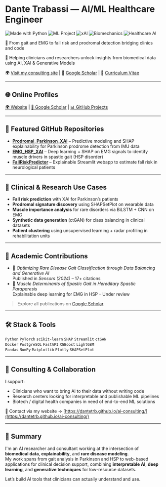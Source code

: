 # Dante Trabassi — AI/ML Healthcare Engineer

![Made with Python](https://img.shields.io/badge/Made%20with-Python-blue?logo=python)
![ML Project](https://img.shields.io/badge/Focus-Machine%20Learning-yellowgreen)
![xAI](https://img.shields.io/badge/Explainability-xAI-critical)
![Biomechanics](https://img.shields.io/badge/Domain-Biomechanics-blueviolet)
![Healthcare AI](https://img.shields.io/badge/Application-Healthcare%20AI-orange)

🧠 From gait and EMG to fall risk and prodromal detection bridging clinics and code

🎯 Helping clinicians and researchers unlock insights from biomedical data using AI, XAI & Generative Models  

🌍 [Visit my consulting site](https://dantetrb.github.io/ai-consulting/) | 🧠 [Google Scholar](https://scholar.google.com/citations?user=ruagPIsAAAAJ&hl=it) | 📂 [Curriculum Vitae](#)

---

## 🌐 Online Profiles

[🌍 Website](https://dantetrb.github.io/ai-consulting/) | [📖 Google Scholar](https://scholar.google.com/citations?user=ruagPIsAAAAJ&hl=it) | [📊 GitHub Projects](https://github.com/DanteTrb?tab=repositories)

---

## 🚀 Featured GitHub Repositories

- [**Prodromal_Parkinson_XAI**](https://github.com/DanteTrb/Prodromal_Parkinson_XAI) – Predictive modeling and SHAP explainability for Parkinson prodrome detection from IMU data  
- [**EMG_HSP_XAI**](https://github.com/DanteTrb/EMG_HSP_XAI) – Deep learning + SHAP on EMG signals to identify muscle drivers in spastic gait (HSP disorder)  
- [**FallRiskPredictor**](https://github.com/DanteTrb/FallRiskPredictor) – Explainable Streamlit webapp to estimate fall risk in neurological patients  

---

## 🧪 Clinical & Research Use Cases

- **Fall risk prediction** with XAI for Parkinson’s patients  
- **Prodromal signature discovery** using SHAPSetPlot on wearable data  
- **Muscle importance analysis** for rare disorders via BiLSTM + CNN on EMG  
- **Synthetic data generation** (ctGAN) for class balancing in clinical datasets  
- **Patient clustering** using unsupervised learning + radar profiling in rehabilitation units

---

## 📘 Academic Contributions

- 📰 *Optimizing Rare Disease Gait Classification through Data Balancing and Generative AI*  
  Published in *Sensors (2024)* – 17+ citations  
- 🧠 *Muscle Determinants of Spastic Gait in Hereditary Spastic Paraparesis*  
  Explainable deep learning for EMG in HSP – Under review

> Explore all publications on [Google Scholar](https://scholar.google.com/citations?user=ruagPIsAAAAJ&hl=it)

---

## 🛠 Stack & Tools

`Python` `PyTorch` `scikit-learn` `SHAP` `Streamlit` `ctGAN`  
`Docker` `PostgreSQL` `FastAPI` `XGBoost` `LightGBM`  
`Pandas` `NumPy` `Matplotlib` `Plotly` `SHAPSetPlot`

---

## 💼 Consulting & Collaboration

I support:
- Clinicians who want to bring AI to their data without writing code  
- Research centers looking for interpretable and publishable ML pipelines  
- Biotech / digital health companies in need of end-to-end ML solutions

📩 Contact via my website → [https://dantetrb.github.io/ai-consulting/](https://dantetrb.github.io/ai-consulting/)

---

## 📌 Summary

I'm an AI researcher and consultant working at the intersection of **biomedical data**, **explainability**, and **rare disease modeling**.  
My work spans from gait analysis in Parkinson and HSP to web-based applications for clinical decision support, combining **interpretable AI**, **deep learning**, and **generative techniques** for low-resource datasets.

Let’s build AI tools that clinicians can actually understand and use.

